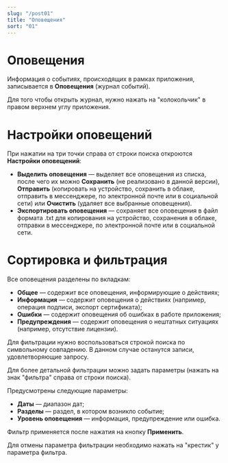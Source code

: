 ```yaml
---
slug: "/post01"
title: "Оповещения"
sort: "01"
---
```


# Оповещения

Информация о событиях, происходящих в рамках приложения, записывается в **Оповещения** (журнал событий).

Для того чтобы открыть журнал, нужно нажать на "колокольчик" в правом верхнем углу приложения.

# Настройки оповещений

При нажатии на три точки справа от строки поиска откроются **Настройки оповещений**:
- **Выделить оповещения** — выделяет все оповещения из списка, после чего их можно **Сохранить** (не реализовано в данной версии), **Отправить** (копировать на устройство, сохранить в облаке, отправить в мессенджере, по электронной почте или в социальной сети) или **Очистить** (удаляет все выбранные оповещения).
- **Экспортировать оповещения** — сохраняет все оповещения в файл формата .txt для копирования на устройство, сохранения в облаке, отправки в мессенджере, по электронной почте или в социальной сети.

# Сортировка и фильтрация

Все оповещения разделены по вкладкам:
- **Общее** — содержит все оповещения, информирующие о действиях;
- **Информация** — содержит оповещения о действиях (например, операция подписи, экспорт сертификата);
- **Ошибки** — содержит оповещения об ошибках в работе приложения;
- **Предупреждения** — содержит оповещения о нештатных ситуациях (например, отсутствие лицензии).

Для фильтрации нужно воспользоваться строкой поиска по символьному совпадению. В данном случае останутся записи, удовлетворяющие запросу.

Для более детальной фильтрации можно задать параметры (нажать на знак "фильтра" справа от строки поиска).

Предусмотрены следующие параметры:
- **Даты** — диапазон дат;
- **Разделы** — раздел, в котором возникло событие;
- **Уровень оповещения** — информация, предупреждение или ошибка.

Фильтр применяется после нажатия на кнопку **Применить**.

Для отмены параметра фильтрации необходимо нажать на "крестик" у параметра фильтра.